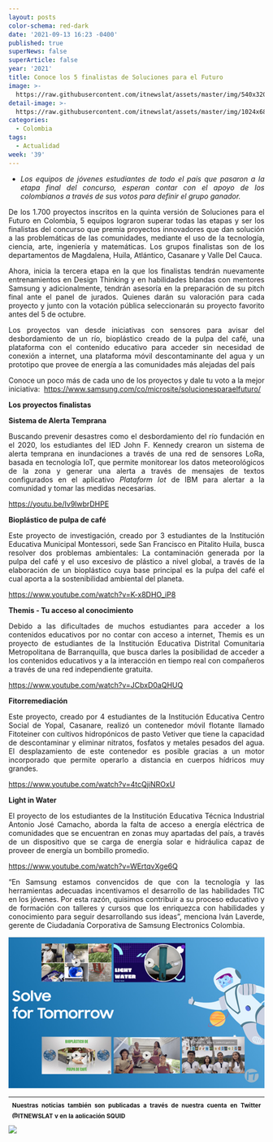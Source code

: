```yaml
---
layout: posts
color-schema: red-dark
date: '2021-09-13 16:23 -0400'
published: true
superNews: false
superArticle: false
year: '2021'
title: Conoce los 5 finalistas de Soluciones para el Futuro
image: >-
  https://raw.githubusercontent.com/itnewslat/assets/master/img/540x320/Solve-for-tomorrow-p.jpg
detail-image: >-
  https://raw.githubusercontent.com/itnewslat/assets/master/img/1024x680/Solve-for-tomorrow-g.jpg
categories:
  - Colombia
tags:
  - Actualidad
week: '39'
---
```

<ul style="list-style-type: disc; text-align: justify;">
	<li><em>Los equipos de jóvenes estudiantes de todo el país que pasaron a la etapa final del concurso, esperan contar con el apoyo de los colombianos a través de sus votos para definir el grupo ganador.</em></li>
</ul>
<p style="text-align: justify;">De los 1.700 proyectos inscritos en la quinta versión de Soluciones para el Futuro en Colombia, 5 equipos lograron superar todas las etapas y ser los finalistas del concurso que premia proyectos innovadores que dan solución a las problemáticas de las comunidades, mediante el uso de la tecnología, ciencia, arte, ingeniería y matemáticas. Los grupos finalistas son de los departamentos de Magdalena, Huila, Atlántico, Casanare y Valle Del Cauca.</p>
<p style="text-align: justify;">Ahora, inicia la tercera etapa en la que los finalistas tendrán nuevamente entrenamientos en Design Thinking y en habilidades blandas con mentores Samsung y adicionalmente, tendrán asesoría en la preparación de su pitch final ante el panel de jurados. Quienes darán su valoración para cada proyecto y junto con la votación pública seleccionarán su proyecto favorito antes del 5 de octubre.</p>
<p style="text-align: justify;">Los proyectos van desde iniciativas con sensores para avisar del desbordamiento de un río, bioplástico creado de la pulpa del café, una plataforma con el contenido educativo para acceder sin necesidad de conexión a internet, una plataforma móvil descontaminante del agua y un prototipo que provee de energía a las comunidades más alejadas del país</p>
<p style="text-align: justify;">Conoce un poco más de cada uno de los proyectos y dale tu voto a la mejor iniciativa:  <a href="https://www.samsung.com/co/microsite/solucionesparaelfuturo/">https://www.samsung.com/co/microsite/solucionesparaelfuturo/</a></p>
<p style="text-align: justify;"><strong>Los proyectos finalistas</strong></p>
<p style="text-align: justify;"><strong>Sistema de Alerta Temprana</strong></p>
<p style="text-align: justify;">Buscando prevenir desastres como el desbordamiento del río fundación en el 2020, los estudiantes del IED John F. Kennedy crearon un sistema de alerta temprana en inundaciones a través de una red de sensores LoRa, basada en tecnología IoT, que permite monitorear los datos meteorológicos de la zona y generar una alerta a través de mensajes de textos configurados en el aplicativo <em>Plataform Iot</em> de IBM para alertar a la comunidad y tomar las medidas necesarias.</p>
<p style="text-align: justify;"><a href="https://youtu.be/Iv9lwbrDHPE">https://youtu.be/Iv9lwbrDHPE</a></p>
<p style="text-align: justify;"><strong>Bioplástico de pulpa de café</strong></p>
<p style="text-align: justify;">Este proyecto de investigación, creado por 3 estudiantes de la Institución Educativa Municipal Montessori, sede San Francisco en Pitalito Huila, busca resolver dos problemas ambientales: La contaminación generada por la pulpa del café y el uso excesivo de plástico a nivel global, a través de la elaboración de un bioplástico cuya base principal es la pulpa del café el cual aporta a la sostenibilidad ambiental del planeta.</p>
<p style="text-align: justify;"><a href="https://www.youtube.com/watch?v=K-x8DHO_iP8">https://www.youtube.com/watch?v=K-x8DHO_iP8</a></p>
<p style="text-align: justify;"><strong>Themis - Tu acceso al conocimiento</strong></p>
<p style="text-align: justify;">Debido a las dificultades de muchos estudiantes para acceder a los contenidos educativos por no contar con acceso a internet, Themis es un proyecto de estudiantes de la Institución Educativa Distrital Comunitaria Metropolitana de Barranquilla, que busca darles la posibilidad de acceder a los contenidos educativos y a la interacción en tiempo real con compañeros a través de una red independiente gratuita.</p>
<p style="text-align: justify;"><a href="https://www.youtube.com/watch?v=JCbxD0aQHUQ">https://www.youtube.com/watch?v=JCbxD0aQHUQ</a></p>
<p style="text-align: justify;"><strong>Fitorremediación</strong></p>
<p style="text-align: justify;">Este proyecto, creado por 4 estudiantes de la Institución Educativa Centro Social de Yopal, Casanare, realizó un contenedor móvil flotante llamado Fitoteiner con cultivos hidropónicos de pasto Vetiver que tiene la capacidad de descontaminar y eliminar nitratos, fosfatos y metales pesados del agua. El desplazamiento de este contenedor es posible gracias a un motor incorporado que permite operarlo a distancia en cuerpos hídricos muy grandes.</p>
<p style="text-align: justify;"><a href="https://www.youtube.com/watch?v=4tcQjiNROxU">https://www.youtube.com/watch?v=4tcQjiNROxU</a></p>
<p style="text-align: justify;"><strong>Light in Water</strong></p>
<p style="text-align: justify;">El proyecto de los estudiantes de la Institución Educativa Técnica Industrial Antonio José Camacho, aborda la falta de acceso a energía eléctrica de comunidades que se encuentran en zonas muy apartadas del país, a través de un dispositivo que se carga de energía solar e hidráulica capaz de proveer de energía un bombillo promedio.</p>
<p style="text-align: justify;"><a href="https://www.youtube.com/watch?v=WErtqvXge6Q">https://www.youtube.com/watch?v=WErtqvXge6Q</a></p>
<p style="text-align: justify;">“En Samsung estamos convencidos de que con la tecnología y las herramientas adecuadas incentivamos el desarrollo de las habilidades TIC en los jóvenes. Por esta razón, quisimos contribuir a su proceso educativo y de formación con talleres y cursos que los enriquezca con habilidades y conocimiento para seguir desarrollando sus ideas”, menciona Iván Laverde, gerente de Ciudadanía Corporativa de Samsung Electronics Colombia.</p>

![](https://raw.githubusercontent.com/itnewslat/assets/master/img/540x320/Solve-for-tomorrow-p.jpg)

<table style="height: 42px;" width="569">
<tbody>
<tr>
<td style="text-align: justify;"><sub><strong>Nuestras noticias también son publicadas a través de nuestra cuenta en Twitter <a href="https://twitter.com/itnewslat?lang=es">@ITNEWSLAT</a> y en la aplicación <a href="https://squidapp.co/en/">SQUID</a></strong></sub></td>
</tr>
</tbody>
</table>

<img src="https://tracker.metricool.com/c3po.jpg?hash=56f88a41e39ab42c063cc51676587a04"/>
